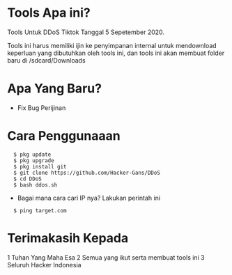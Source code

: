 # Tools Apa ini?
Tools Untuk DDoS Tiktok Tanggal 5 Sepetember 2020.

Tools ini harus memiliki ijin ke penyimpanan internal untuk mendownload keperluan yang dibutuhkan oleh tools ini, dan tools ini akan membuat folder baru di /sdcard/Downloads

# Apa Yang Baru?
- Fix Bug Perijinan

# Cara Penggunaaan
``` 
  $ pkg update
  $ pkg upgrade
  $ pkg install git
  $ git clone https://github.com/Hacker-Gans/DDoS
  $ cd DDoS
  $ bash ddos.sh
```
- Bagai mana cara cari IP nya?
 Lakukan perintah ini
```
  $ ping target.com
```

# Terimakasih Kepada
1 Tuhan Yang Maha Esa
2 Semua yang ikut serta membuat tools ini
3 Seluruh Hacker Indonesia
